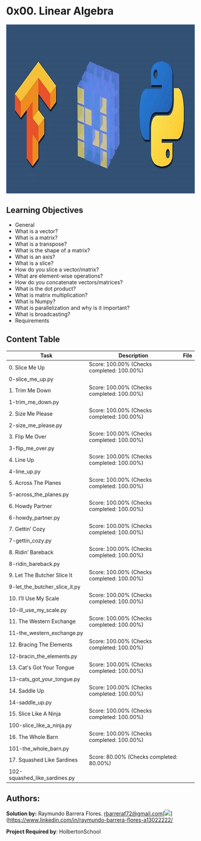 # 0x00. Linear Algebra #

<img src="https://github.com/RayBar72/holbertonschool-machine_learning/blob/master/image.png" width="1000" height="450">

## Learning Objectives ##

- General
- What is a vector?
- What is a matrix?
- What is a transpose?
- What is the shape of a matrix?
- What is an axis?
- What is a slice?
- How do you slice a vector/matrix?
- What are element-wise operations?
- How do you concatenate vectors/matrices?
- What is the dot product?
- What is matrix multiplication?
- What is Numpy?
- What is parallelization and why is it important?
- What is broadcasting?
- Requirements

## Content Table ##

| Task | Description | File |
| ----------- | ----------- | ----------- |
| 0. Slice Me Up | Score: 100.00% (Checks completed: 100.00%)
 | 0-slice_me_up.py |
| 1. Trim Me Down | Score: 100.00% (Checks completed: 100.00%)
 | 1-trim_me_down.py |
| 2. Size Me Please | Score: 100.00% (Checks completed: 100.00%)
 | 2-size_me_please.py |
| 3. Flip Me Over | Score: 100.00% (Checks completed: 100.00%)
 | 3-flip_me_over.py |
| 4. Line Up | Score: 100.00% (Checks completed: 100.00%)
 | 4-line_up.py |
| 5. Across The Planes | Score: 100.00% (Checks completed: 100.00%)
 | 5-across_the_planes.py |
| 6. Howdy Partner | Score: 100.00% (Checks completed: 100.00%)
 | 6-howdy_partner.py |
| 7. Gettin’ Cozy | Score: 100.00% (Checks completed: 100.00%)
 | 7-gettin_cozy.py |
| 8. Ridin’ Bareback | Score: 100.00% (Checks completed: 100.00%)
 | 8-ridin_bareback.py |
| 9. Let The Butcher Slice It | Score: 100.00% (Checks completed: 100.00%)
 | 9-let_the_butcher_slice_it.py |
| 10. I’ll Use My Scale | Score: 100.00% (Checks completed: 100.00%)
 | 10-ill_use_my_scale.py |
| 11. The Western Exchange | Score: 100.00% (Checks completed: 100.00%)
 | 11-the_western_exchange.py |
| 12. Bracing The Elements | Score: 100.00% (Checks completed: 100.00%)
 | 12-bracin_the_elements.py |
| 13. Cat's Got Your Tongue | Score: 100.00% (Checks completed: 100.00%)
 | 13-cats_got_your_tongue.py |
| 14. Saddle Up | Score: 100.00% (Checks completed: 100.00%)
 | 14-saddle_up.py |
| 15. Slice Like A Ninja | Score: 100.00% (Checks completed: 100.00%)
 | 100-slice_like_a_ninja.py |
| 16. The Whole Barn | Score: 100.00% (Checks completed: 100.00%)
 | 101-the_whole_barn.py |
| 17. Squashed Like Sardines | Score: 80.00% (Checks completed: 80.00%)
 | 102-squashed_like_sardines.py |

## Authors: ##

**Solution by:** Raymundo Barrera Flores. [rbarreraf72@gmail.com](rbarreraf72@gmail.com)[<img src="https://img.shields.io/badge/linkedin-%230077B5.svg?&style=for-the-badge&logo=linkedin&logoColor=white"/>](https://www.linkedin.com/in/raymundo-barrera-flores-a13022222/


**Project Required by**: HolbertonSchool
